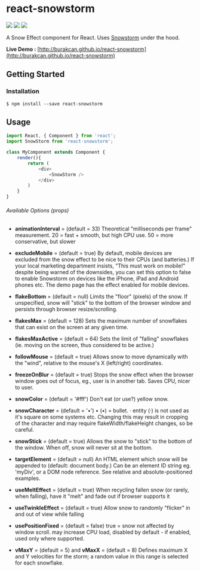 # react-snowstorm
![](https://badge.fury.io/js/react-snowstorm.svg)
![](https://david-dm.org/burakcan/react-snowstorm.svg)
![](https://david-dm.org/burakcan/react-snowstorm/dev-status.svg)

A Snow Effect component for React. Uses [Snowstorm](http://www.schillmania.com/projects/snowstorm/) under the hood.

**Live Demo :** [http://burakcan.github.io/react-snowstorm](http://burakcan.github.io/react-snowstorm)

## Getting Started
### Installation

```
$ npm install --save react-snowstorm
```

## Usage
```javascript
import React, { Component } from 'react';
import SnowStorm from 'react-snowstorm';

class MyComponent extends Component {
	render(){
		return (
			<div>
				<SnowStorm />
			</div>
		)
	}
}
```

###### Available Options (props)

* **animationInterval** = (default = 33)
Theoretical "milliseconds per frame" measurement. 20 = fast + smooth, but high CPU use. 50 = more conservative, but slower

* **excludeMobile** = (default = true) By default, mobile devices are excluded from the snow effect to be nice to their CPUs (and batteries.) If your local marketing department insists, "This must work on mobile!" despite being warned of the downsides, you can set this option to false to enable Snowstorm on devices like the iPhone, iPad and Android phones etc. The demo page has the effect enabled for mobile devices.

* **flakeBottom** = (default = null)
Limits the "floor" (pixels) of the snow. If unspecified, snow will "stick" to the bottom of the browser window and persists through browser resize/scrolling.

* **flakesMax** = (default = 128)
Sets the maximum number of snowflakes that can exist on the screen at any given time.

* **flakesMaxActive** = (default = 64)
Sets the limit of "falling" snowflakes (ie. moving on the screen, thus considered to be active.)

* **followMouse** = (default = true)
Allows snow to move dynamically with the "wind", relative to the mouse's X (left/right) coordinates.

* **freezeOnBlur** = (default = true)
Stops the snow effect when the browser window goes out of focus, eg., user is in another tab. Saves CPU, nicer to user.

* **snowColor** = (default = '#fff')
Don't eat (or use?) yellow snow.

* **snowCharacter** = (default = '•')
&bull; (•) = bullet. &middot; entity (·) is not used as it's square on some systems etc. Changing this may result in cropping of the character and may require flakeWidth/flakeHeight changes, so be careful.

* **snowStick** = (default = true)
Allows the snow to "stick" to the bottom of the window. When off, snow will never sit at the bottom.

* **targetElement** = (default = null)
An HTML element which snow will be appended to (default: document body.) Can be an element ID string eg. 'myDiv', or a DOM node reference. See relative and absolute-positioned examples.

* **useMeltEffect** = (default = true)
When recycling fallen snow (or rarely, when falling), have it "melt" and fade out if browser supports it

* **useTwinkleEffect** = (default = true)
Allow snow to randomly "flicker" in and out of view while falling

* **usePositionFixed** = (default = false)
true = snow not affected by window scroll. may increase CPU load, disabled by default - if enabled, used only where supported.


* **vMaxY** = (default = 5) and **vMaxX** = (default = 8)
Defines maximum X and Y velocities for the storm; a random value in this range is selected for each snowflake.
